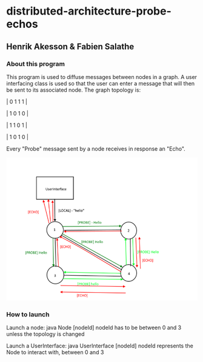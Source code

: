 # distributed-architecture-probe-echos
## Henrik Akesson & Fabien Salathe

### About this program
This program is used to diffuse messages between nodes in a graph. A user interfacing class is used so that
the user can enter a message that will then be sent to its associated node.
The graph topology is:

| 0 1 1 1 |

| 1 0 1 0 |

| 1 1 0 1 |

| 1 0 1 0 |

Every "Probe" message sent by a node receives in response an "Echo".

![Graph topology and messages](topology.png)


### How to launch

Launch a node: java Node [nodeId]
nodeId has to be between 0 and 3 unless the topology is changed

Launch a UserInterface: java UserInterface [nodeId]
nodeId represents the Node to interact with, between 0 and 3